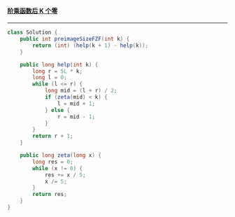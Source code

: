 #### <a href="https://leetcode.cn/problems/preimage-size-of-factorial-zeroes-function/">阶乘函数后 K 个零</a>

-----------

```java
class Solution {
    public int preimageSizeFZF(int k) {
        return (int) (help(k + 1) - help(k));
    }

    public long help(int k) {
        long r = 5L * k;
        long l = 0;
        while (l <= r) {
            long mid = (l + r) / 2;
            if (zeta(mid) < k) {
                l = mid + 1;
            } else {
                r = mid - 1;
            }
        }
        return r + 1;
    }

    public long zeta(long x) {
        long res = 0;
        while (x != 0) {
            res += x / 5;
            x /= 5;
        }
        return res;
    }
}
```

